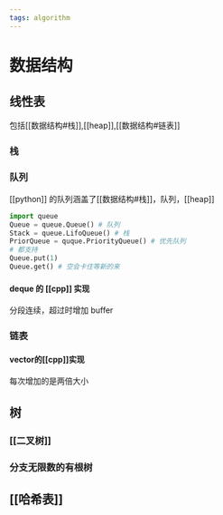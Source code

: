 ```yaml
---
tags: algorithm
---
```

# 数据结构

## 线性表

包括[[数据结构#栈]],[[heap]],[[数据结构#链表]]

### 栈

### 队列

[[python]] 的队列涵盖了[[数据结构#栈]]，队列，[[heap]]

```python
import queue
Queue = queue.Queue() # 队列
Stack = queue.LifoQueue() # 栈
PriorQueue = quque.PriorityQueue() # 优先队列
# 都支持
Queue.put(1)
Queue.get() # 空会卡住等新的来
```

#### deque 的 [[cpp]] 实现

分段连续，超过时增加 buffer

### 链表

#### vector的[[cpp]]实现

每次增加的是两倍大小

## 树

### [[二叉树]]

### 分支无限数的有根树

## [[哈希表]]
